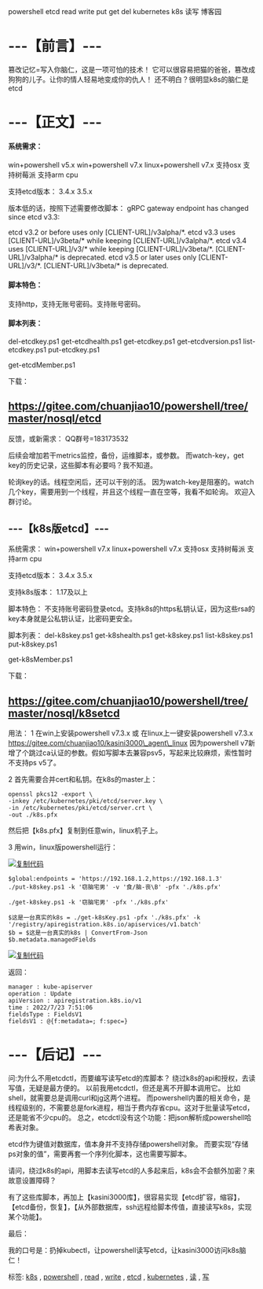 ﻿powershell etcd read write put get del kubernetes k8s 读写 博客园

# ---【前言】---

篡改记忆=写入你脑仁，这是一项可怕的技术！
它可以很容易把猫的爸爸，篡改成狗狗的儿子。让你的情人轻易地变成你的仇人！
还不明白？很明显k8s的脑仁是etcd

# ---【正文】---

#### 系统需求：
win+powershell v5.x
win+powershell v7.x
linux+powershell v7.x
支持osx
支持树莓派
支持arm cpu

支持etcd版本：
3.4.x
3.5.x

版本低的话，按照下述需要修改脚本：
gRPC gateway endpoint has changed since etcd v3.3:

etcd v3.2 or before uses only [CLIENT-URL]/v3alpha/\*.
etcd v3.3 uses [CLIENT-URL]/v3beta/\* while keeping [CLIENT-URL]/v3alpha/\*.
etcd v3.4 uses [CLIENT-URL]/v3/\* while keeping [CLIENT-URL]/v3beta/\*.
[CLIENT-URL]/v3alpha/\* is deprecated.
etcd v3.5 or later uses only [CLIENT-URL]/v3/\*.
[CLIENT-URL]/v3beta/\* is deprecated.

#### 脚本特色：
支持http，支持无账号密码。支持账号密码。

#### 脚本列表：
del-etcdkey.ps1
get-etcdhealth.ps1
get-etcdkey.ps1
get-etcdversion.ps1
list-etcdkey.ps1
put-etcdkey.ps1

get-etcdMember.ps1

下载：

## https://gitee.com/chuanjiao10/powershell/tree/master/nosql/etcd

反馈，或新需求：
QQ群号=183173532

后续会增加若干metrics监控，备份，运维脚本，或参数。
而watch-key，get key的历史记录，这些脚本有必要吗？我不知道。

轮询key的话。线程空闲后，还可以干别的活。
因为watch-key是阻塞的。watch几个key，需要用到一个线程，并且这个线程一直在空等，我看不如轮询。
欢迎入群讨论。

## ---【k8s版etcd】---

系统需求：
win+powershell v7.x
linux+powershell v7.x
支持osx
支持树莓派
支持arm cpu

支持etcd版本：
3.4.x
3.5.x

支持k8s版本：
1.17及以上

脚本特色：
不支持账号密码登录etcd。支持k8s的https私钥认证，因为这些rsa的key本身就是公私钥认证，比密码更安全。

脚本列表：
del-k8skey.ps1
get-k8shealth.ps1
get-k8skey.ps1
list-k8skey.ps1
put-k8skey.ps1

get-k8sMember.ps1

下载：

## https://gitee.com/chuanjiao10/powershell/tree/master/nosql/k8setcd

用法：
1 在win上安装powershell v7.3.x
或
在linux上一键安装powershell v7.3.x
https://gitee.com/chuanjiao10/kasini3000\_agent\_linux
因为powershell v7新增了个跳过ca认证的参数。假如写脚本去兼容psv5，写起来比较麻烦，索性暂时不支持ps v5了。

2 首先需要合并cert和私钥。在k8s的master上：

```
openssl pkcs12 -export \
-inkey /etc/kubernetes/pki/etcd/server.key \
-in /etc/kubernetes/pki/etcd/server.crt \
-out ./k8s.pfx
```

然后把【k8s.pfx】复制到任意win，linux机子上。

3 用win，linux版powershell运行：

[![复制代码](https://assets.cnblogs.com/images/copycode.gif)]()

```
$global:endpoints = 'https://192.168.1.2,https://192.168.1.3'
./put-k8skey.ps1 -k '窃脑宅男' -v '食/脑-丧\B' -pfx './k8s.pfx'

./get-k8skey.ps1 -k '窃脑宅男' -pfx './k8s.pfx'

$这是一台真实的k8s = ./get-k8sKey.ps1 -pfx './k8s.pfx' -k '/registry/apiregistration.k8s.io/apiservices/v1.batch'
$b = $这是一台真实的k8s | ConvertFrom-Json
$b.metadata.managedFields
```

[![复制代码](https://assets.cnblogs.com/images/copycode.gif)]()

返回：

```
manager : kube-apiserver
operation : Update
apiVersion : apiregistration.k8s.io/v1
time : 2022/7/23 7:51:06
fieldsType : FieldsV1
fieldsV1 : @{f:metadata=; f:spec=}
```

# ---【后记】---

问:为什么不用etcdctl，而要编写读写etcd的库脚本？
绕过k8s的api和授权，去读写值，无疑是最方便的。
以前我用etcdctl，但还是离不开脚本调用它。
比如shell，就需要总是调用curl和jg这两个进程。
而powershell内置的相关命令，是线程级别的，不需要总是fork进程，相当于费内存省cpu。这对于批量读写etcd，还是能省不少cpu的。
总之，etcdctl没有这个功能：把json解析成powershell哈希表对象。

etcd作为键值对数据库，值本身并不支持存储powershell对象。
而要实现“存储ps对象的值”，需要再套一个序列化脚本，这也需要写脚本。

请问，绕过k8s的api，用脚本去读写etcd的人多起来后，k8s会不会额外加密？来故意设置障碍？

有了这些库脚本，再加上【kasini3000库】，很容易实现【etcd扩容，缩容】，【etcd备份，恢复】，【从外部数据库，ssh远程给脚本传值，直接读写k8s，实现某个功能】。

最后：

我的口号是：扔掉kubectl，让powershell读写etcd，让kasini3000访问k8s脑仁！

标签: [k8s](https://www.cnblogs.com/piapia/tag/k8s/) , [powershell](https://www.cnblogs.com/piapia/tag/powershell/) , [read](https://www.cnblogs.com/piapia/tag/read/) , [write](https://www.cnblogs.com/piapia/tag/write/) , [etcd](https://www.cnblogs.com/piapia/tag/etcd/) , [kubernetes](https://www.cnblogs.com/piapia/tag/kubernetes/) , [读](https://www.cnblogs.com/piapia/tag/%E8%AF%BB/) , [写](https://www.cnblogs.com/piapia/tag/%E5%86%99/)
